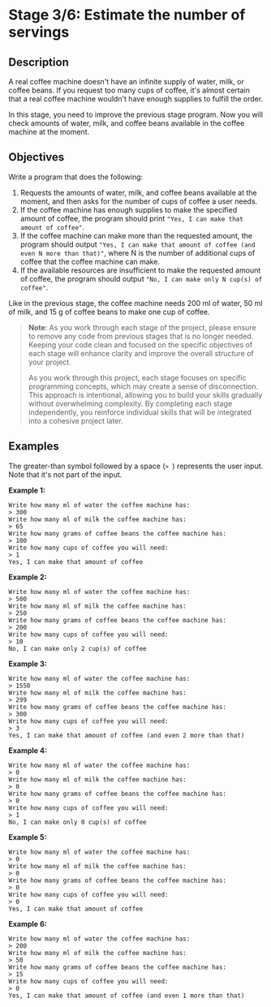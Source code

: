 # Stage 3/6: Estimate the number of servings

## Description
A real coffee machine doesn't have an infinite supply of water, milk, or coffee beans. If you request too many cups of coffee, it's almost certain that a real coffee machine wouldn't have enough supplies to fulfill the order.

In this stage, you need to improve the previous stage program. Now you will check amounts of water, milk, and coffee beans available in the coffee machine at the moment.

## Objectives
Write a program that does the following:

1. Requests the amounts of water, milk, and coffee beans available at the moment, and then asks for the number of cups of coffee a user needs.
2. If the coffee machine has enough supplies to make the specified amount of coffee, the program should print `"Yes, I can make that amount of coffee"`.
3. If the coffee machine can make more than the requested amount, the program should output `"Yes, I can make that amount of coffee (and even N more than that)"`, where N is the number of additional cups of coffee that the coffee machine can make.
4. If the available resources are insufficient to make the requested amount of coffee, the program should output `"No, I can make only N cup(s) of coffee"`.

Like in the previous stage, the coffee machine needs 200 ml of water, 50 ml of milk, and 15 g of coffee beans to make one cup of coffee.

> **Note**: As you work through each stage of the project, please ensure to remove any code from previous stages that is no longer needed. Keeping your code clean and focused on the specific objectives of each stage will enhance clarity and improve the overall structure of your project.
>
> As you work through this project, each stage focuses on specific programming concepts, which may create a sense of disconnection. This approach is intentional, allowing you to build your skills gradually without overwhelming complexity. By completing each stage independently, you reinforce individual skills that will be integrated into a cohesive project later.


## Examples
The greater-than symbol followed by a space (`> `) represents the user input. Note that it's not part of the input.

**Example 1:**
```text
Write how many ml of water the coffee machine has:
> 300
Write how many ml of milk the coffee machine has:
> 65
Write how many grams of coffee beans the coffee machine has:
> 100
Write how many cups of coffee you will need:
> 1
Yes, I can make that amount of coffee
```
**Example 2:**
```text
Write how many ml of water the coffee machine has:
> 500
Write how many ml of milk the coffee machine has:
> 250
Write how many grams of coffee beans the coffee machine has:
> 200
Write how many cups of coffee you will need:
> 10
No, I can make only 2 cup(s) of coffee
```
**Example 3:**
```text
Write how many ml of water the coffee machine has:
> 1550
Write how many ml of milk the coffee machine has:
> 299
Write how many grams of coffee beans the coffee machine has:
> 300
Write how many cups of coffee you will need:
> 3
Yes, I can make that amount of coffee (and even 2 more than that)
```
**Example 4:**
```text
Write how many ml of water the coffee machine has:
> 0
Write how many ml of milk the coffee machine has:
> 0
Write how many grams of coffee beans the coffee machine has:
> 0
Write how many cups of coffee you will need:
> 1
No, I can make only 0 cup(s) of coffee
```
**Example 5:**
```text
Write how many ml of water the coffee machine has:
> 0
Write how many ml of milk the coffee machine has:
> 0
Write how many grams of coffee beans the coffee machine has:
> 0
Write how many cups of coffee you will need:
> 0
Yes, I can make that amount of coffee 
```
**Example 6:**
```text
Write how many ml of water the coffee machine has:
> 200
Write how many ml of milk the coffee machine has:
> 50
Write how many grams of coffee beans the coffee machine has:
> 15
Write how many cups of coffee you will need:
> 0
Yes, I can make that amount of coffee (and even 1 more than that)
```
